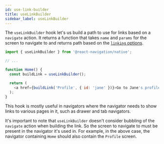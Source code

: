 ```yaml
---
id: use-link-builder
title: useLinkBuilder
sidebar_label: useLinkBuilder
---
```


The `useLinkBuilder` hook let's us build a path to use for links based on a `navigate` action. It returns a function that takes `name` and `params` for the screen to navigate to and returns path based on the [`linking` options](navigation-container.md#linking).

```js
import { useLinkBuilder } from '@react-navigation/native';

// ...

function Home() {
  const buildLink = useLinkBuilder();

  return (
    <a href={buildLink('Profile', { id: 'jane' })}>Go to Jane's profile</a>
  );
}
```

This hook is mostly useful in navigators where the navigator needs to show links to various pages in it, such as drawer and tab navigators.

It's important to note that `useLinkBuilder` doesn't consider bubbling of the `navigate` action when building the link. So the screen to navigate to must be present in the navigator it's used in. For example, in the above case, the navigator containing `Home` should also contain the `Profile` screen.
